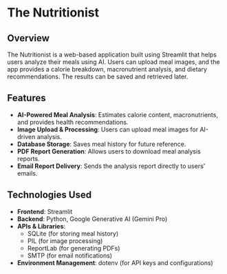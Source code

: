# The Nutritionist

## Overview
The Nutritionist is a web-based application built using Streamlit that helps users analyze their meals using AI. Users can upload meal images, and the app provides a calorie breakdown, macronutrient analysis, and dietary recommendations. The results can be saved and retrieved later.

## Features
- **AI-Powered Meal Analysis**: Estimates calorie content, macronutrients, and provides health recommendations.
- **Image Upload & Processing**: Users can upload meal images for AI-driven analysis.
- **Database Storage**: Saves meal history for future reference.
- **PDF Report Generation**: Allows users to download meal analysis reports.
- **Email Report Delivery**: Sends the analysis report directly to users' emails.

## Technologies Used
- **Frontend**: Streamlit
- **Backend**: Python, Google Generative AI (Gemini Pro)
- **APIs & Libraries**:
  - SQLite (for storing meal history)
  - PIL (for image processing)
  - ReportLab (for generating PDFs)
  - SMTP (for email notifications)
- **Environment Management**: dotenv (for API keys and configurations)

